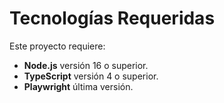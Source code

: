 # Tecnologías Requeridas

Este proyecto requiere:

- **Node.js** versión 16 o superior.
- **TypeScript** versión 4 o superior.
- **Playwright** última versión.
